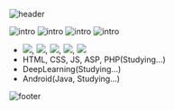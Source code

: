![header](https://capsule-render.vercel.app/api?type=waving&color=auto&height=300&section=header&text=NewPlus%20GitHub&fontSize=90)

![intro](https://capsule-render.vercel.app/api?type=transparent&text=YongHwan%20Lee&fontAlign=50&animation=blink&fontSize=40&section=intro&height=200)
![intro](https://capsule-render.vercel.app/api?type=transparent&text=1999.03.26&fontAlign=50&animation=blink&fontSize=20&section=intro&height=200)
![intro](https://capsule-render.vercel.app/api?type=transparent&text=Jeonbuk%20National%20University,%20IT%20Engineering&fontAlign=50&animation=blink&fontSize=20&section=intro&height=200)
![intro](https://capsule-render.vercel.app/api?type=transparent&text=Tech%20Stack&fontAlign=50&animation=blink&fontSize=20&section=intro&height=200)

- <img src="https://img.shields.io/badge/C/C++-3766AB?style=flat-square&logo=C++&logoColor=white"/></a>, <img src="https://img.shields.io/badge/Python-3766AB?style=flat-square&logo=Python&logoColor=white"/></a>, <img src="https://img.shields.io/badge/Java-3766AB?style=flat-square&logo=Java&logoColor=white"/></a>, <img src="https://img.shields.io/badge/VB.NET-3766AB?style=flat-square&logo=.NET&logoColor=white"/></a>, <img src="https://img.shields.io/badge/SQL-3766AB?style=flat-square&logo=MySQL&logoColor=white"/></a>
- HTML, CSS, JS, ASP, PHP(Studying...)
- DeepLearning(Studying...)
- Android(Java, Studying...)

![footer](https://capsule-render.vercel.app/api?type=waving&color=auto&height=300&section=footer)
